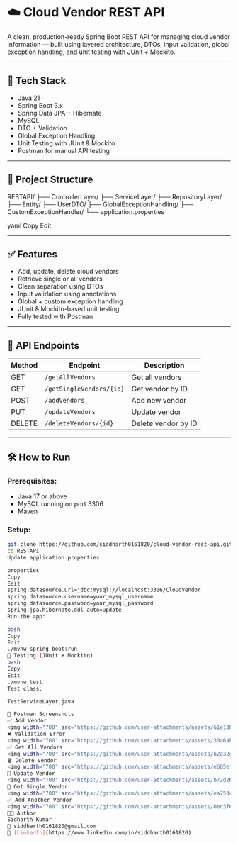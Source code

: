 # ☁️ Cloud Vendor REST API

A clean, production-ready Spring Boot REST API for managing cloud vendor information — built using layered architecture, DTOs, input validation, global exception handling, and unit testing with JUnit + Mockito.

---

## 🚀 Tech Stack

- Java 21
- Spring Boot 3.x
- Spring Data JPA + Hibernate
- MySQL
- DTO + Validation
- Global Exception Handling
- Unit Testing with JUnit & Mockito
- Postman for manual API testing

---

## 📁 Project Structure

RESTAPI/
├── ControllerLayer/
├── ServiceLayer/
├── RepositoryLayer/
├── Entity/
├── UserDTO/
├── GlobalExceptionHandling/
├── CustomExceptionHandler/
└── application.properties

yaml
Copy
Edit

---

## ✅ Features

- Add, update, delete cloud vendors
- Retrieve single or all vendors
- Clean separation using DTOs
- Input validation using annotations
- Global + custom exception handling
- JUnit & Mockito-based unit testing
- Fully tested with Postman

---

## 📮 API Endpoints

| Method | Endpoint                  | Description               |
|--------|---------------------------|---------------------------|
| GET    | `/getAllVendors`          | Get all vendors           |
| GET    | `/getSingleVendors/{id}`  | Get vendor by ID          |
| POST   | `/addVendors`             | Add new vendor            |
| PUT    | `/updateVendors`          | Update vendor             |
| DELETE | `/deleteVendors/{id}`     | Delete vendor by ID       |

---

## 🛠️ How to Run

### Prerequisites:
- Java 17 or above
- MySQL running on port 3306
- Maven

### Setup:
```bash
git clone https://github.com/siddharth0161820/cloud-vendor-rest-api.git
cd RESTAPI
Update application.properties:

properties
Copy
Edit
spring.datasource.url=jdbc:mysql://localhost:3306/CloudVendor
spring.datasource.username=your_mysql_username
spring.datasource.password=your_mysql_password
spring.jpa.hibernate.ddl-auto=update
Run the app:

bash
Copy
Edit
./mvnw spring-boot:run
🧪 Testing (JUnit + Mockito)
bash
Copy
Edit
./mvnw test
Test class:

TestServiceLayer.java

📸 Postman Screenshots
✅ Add Vendor
<img width="700" src="https://github.com/user-attachments/assets/61e138f6-886f-4822-b8d2-5f47e7f72756" />
❌ Validation Error
<img width="700" src="https://github.com/user-attachments/assets/30a6ab79-8ddb-4bc8-85ee-31f0dab74cfd" />
✅ Get All Vendors
<img width="700" src="https://github.com/user-attachments/assets/b2a32d3e-a26b-45c7-b8aa-5ae62f776fbb" />
🗑️ Delete Vendor
<img width="700" src="https://github.com/user-attachments/assets/e605efd8-384b-4ac3-8e60-d496f7d7b82d" />
🔄 Update Vendor
<img width="700" src="https://github.com/user-attachments/assets/b72d263a-0f37-49c9-babb-5656feacd0f6" />
🧾 Get Single Vendor
<img width="700" src="https://github.com/user-attachments/assets/ea7534e5-c694-4c7f-b20a-35e81d70d5a8" />
✅ Add Another Vendor
<img width="700" src="https://github.com/user-attachments/assets/0ec3f6fc-3d22-44c7-bcfd-c11f43c4f898" />
👨‍💻 Author
Sidharth Kumar
📧 siddharth0161820@gmail.com
🔗 [LinkedIn](https://www.linkedin.com/in/siddharth0161820)


